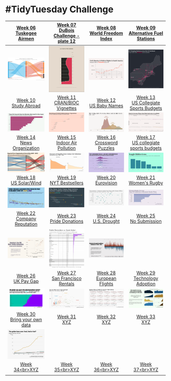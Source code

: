 # #TidyTuesday Challenge

<!-- table header, followed by pictures link -->

|   [Week 06<br>Tuskegee Airmen](https://github.com/poncest/tidytuesday/tree/main/2022/Week_06)    | [Week 07<br>DuBois Challenge - plate 12](https://github.com/poncest/tidytuesday/tree/main/2022/Week_07) | [Week 08<br>World Freedom Index](https://github.com/poncest/tidytuesday/tree/main/2022/Week_08) |  [Week 09<br>Alternative Fuel Stations](https://github.com/poncest/tidytuesday/tree/main/2022/Week_09)   |
|:------------------------------------------------------------------------------------------------:|:-------------------------------------------------------------------------------------------------------:|:-----------------------------------------------------------------------------------------------:|:--------------------------------------------------------------------------------------------------------:|
|                            ![](Week_06/2022_06_airmen.png "Week 06")                             |                       ![](Week_07/2022_07_duboischallenge_plate12.png "Week 07")                        |                     ![](Week_08/2022_08_world_freedom_index.png "Week 08")                      |                       ![](Week_09/2022_09_alternative_fuel_stations.png "Week 09")                       |
|     [Week 10<br>Study Abroad](https://github.com/poncest/tidytuesday/tree/main/2022/Week_10)     |     [Week 11<br>CRAN/BIOC Vignettes](https://github.com/poncest/tidytuesday/tree/main/2022/Week_11)     |    [Week 12<br>US Baby Names](https://github.com/poncest/tidytuesday/tree/main/2022/Week_12)    | [Week 13<br>US Collegiate Sports Budgets](https://github.com/poncest/tidytuesday/tree/main/2022/Week_13) |
|                            ![](Week_10/2022_10_erasmus.png "Week 10")                            |                         ![](Week_11/2022_11_cran_bioc_vignattes.png "Week 11")                          |                          ![](Week_12/2022_12_baby_names.png "Week 12")                          |                       ![](Week_13/2022_13_collegiate_sports_budgets.png "Week 13")                       |
|  [Week 14<br>News Organization](https://github.com/poncest/tidytuesday/tree/main/2022/Week_14)   |    [Week 15<br>Indoor Air Pollution](https://github.com/poncest/tidytuesday/tree/main/2022/Week_15)     |  [Week 16<br>Crossword Puzzles](https://github.com/poncest/tidytuesday/tree/main/2022/Week_16)  | [Week 17<br>US collegiate sports budgets](https://github.com/poncest/tidytuesday/tree/main/2022/Week_17) |
|                           ![](Week_14/2022_14_news_orgs.png "Week 14")                           |                           ![](Week_15/2022_15_indoor_pollution.png "Week 15")                           |                           ![](Week_16/2022_16_big_dave.png "Week 16")                           |                              ![](Week_17/2022_17_hidden_gems.png "Week 17")                              |
|    [Week 18<br>US Solar/Wind](https://github.com/poncest/tidytuesday/tree/main/2022/Week_18)     |       [Week 19<br>NYT Bestsellers](https://github.com/poncest/tidytuesday/tree/main/2022/Week_19)       |     [Week 20<br>Eurovision](https://github.com/poncest/tidytuesday/tree/main/2022/Week_20)      |        [Week 21<br>Women's Rugby](https://github.com/poncest/tidytuesday/tree/main/2022/Week_21)         |
|                           ![](Week_18/2022_18_capacity.png "Week 18")                            |                              ![](Week_19/2022_19_nyt_titles.png "Week 19")                              |                          ![](Week_20/2022_20_eurovision.png "Week 20")                          |                                 ![](Week_21/2022_21_rugby.png "Week 21")                                 |
|  [Week 22<br>Company Reputation](https://github.com/poncest/tidytuesday/tree/main/2022/Week_22)  |       [Week 23<br>Pride Donations](https://github.com/poncest/tidytuesday/tree/main/2022/Week_23)       |    [Week 24<br>U.S. Drought](https://github.com/poncest/tidytuesday/tree/main/2022/Week_24)     |                               [Week 25<br>No Submission](2022_24/Week_25)                                |
|                          ![](Week_22/2022_22_reputation.png "Week 22")                           |                              ![](Week_23/2022_23_donations.png "Week 23")                               |                           ![](Week_24/2022_24_drought.png "Week 24")                            |                                                                                                          |
|      [Week 26<br>UK Pay Gap](https://github.com/poncest/tidytuesday/tree/main/2022/Week_26)      |    [Week 27<br>San Francisco Rentals](https://github.com/poncest/tidytuesday/tree/main/2022/Week_27)    |  [Week 28<br>European Flights](https://github.com/poncest/tidytuesday/tree/main/2022/Week_28)   |     [Week 29<br>Technology Adoption](https://github.com/poncest/tidytuesday/tree/main/2022/Week_29)      |
|                            ![](Week_26/2022_26_paygap.png "Week 26")                             |                                 ![](Week_27/2022_27_rent.png "Week 27")                                 |                           ![](Week_28/2022_28_flights.png "Week 28")                            |                              ![](Week_29/2022_29_technology.png "Week 29")                               |
| [Week 30<br> Bring your own data](https://github.com/poncest/tidytuesday/tree/main/2022/Week_30) |             [Week 31<br>XYZ](https://github.com/poncest/tidytuesday/tree/main/2022/Week_31)             |         [Week 32<br>XYZ](https://github.com/poncest/tidytuesday/tree/main/2022/Week_32)         |             [Week 33<br>XYZ](https://github.com/poncest/tidytuesday/tree/main/2022/Week_33)              |
|                            ![](Week_30/2022_30_soybean.png "Week 30")                            |                                                  ![]()                                                  |                                              ![]()                                              |                                                  ![]()                                                   |
|         [Week 34\<br>XYZ](https://github.com/poncest/tidytuesday/tree/main/2022/Week_34)         |            [Week 35\<br>XYZ](https://github.com/poncest/tidytuesday/tree/main/2022/Week_35)             |        [Week 36\<br>XYZ](https://github.com/poncest/tidytuesday/tree/main/2022/Week_36)         |             [Week 37\<br>XYZ](https://github.com/poncest/tidytuesday/tree/main/2022/Week_37)             |
|                                                                                                  |                                                                                                         |                                                                                                 |                                                                                                          |
